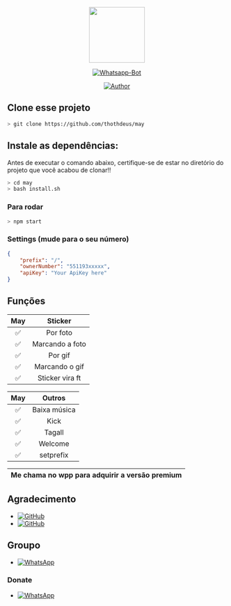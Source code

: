 <p align="center">
<img src="https://media.giphy.com/media/WiM5K1e9MtEic/giphy.gif" width="128" height="128"/>
</p>
<p align="center">
<a href="#"><img title="Whatsapp-Bot" src="https://img.shields.io/badge/Termux Whatsapp Bot-green?colorA=%23ff0000&colorB=%23017e40&style=for-the-badge"></a>
</p>
<p align="center">
<a href="https://github.com/thothdeus"><img title="Author" src="https://img.shields.io/badge/Author-thothdeus-blue.svg?style=for-the-badge&logo=github"></a>
</p>

## Clone esse projeto

```bash
> git clone https://github.com/thothdeus/may
```

## Instale as dependências:
Antes de executar o comando abaixo, certifique-se de estar no diretório do projeto que
você acabou de clonar!!

```bash
> cd may
> bash install.sh
```

### Para rodar
```bash
> npm start
```

### Settings (mude para o seu número)
```json
{
	"prefix": "/",
	"ownerNumber": "551193xxxxx",
	"apiKey": "Your ApiKey here"
}
```

## Funções

| May |                Sticker           |
| :-----------: | :--------------------------------: |
|       ✅       | Por foto        |
|       ✅       | Marcando a foto |
|       ✅       | Por gif         |
|       ✅       | Marcando o gif  |
|       ✅       | Sticker vira ft |

| May |                Outros         |
| :-----------: | :--------------------------------: |
|       ✅       | Baixa música      |
|       ✅       | Kick              |
|       ✅       | Tagall            |
|       ✅       | Welcome           |
|       ✅       | setprefix         |

| Me chama no wpp para adquirir a versão premium |
| :--------------------------------------------: |

## Agradecimento
* <a href="https://github.com/adiwajshing/Baileys"><img alt="GitHub" src="https://img.shields.io/badge/adiwajshing/Baileys%20-%23121011.svg?&style=for-the-badge&logo=github&logoColor=white"/></a>
*  <a href="https://github.com/MhankBarBar"><img alt="GitHub" src="https://img.shields.io/badge/MhankBarBar%20-%23121011.svg?&style=for-the-badge&logo=github&logoColor=white"/></a>

## Groupo
* <a href="https://chat.whatsapp.com/KLfjq8AK4Jz62Pqfz5sv0v"><img alt="WhatsApp" src="https://img.shields.io/badge/WhatsApp%20Group-25D366?style=for-the-badge&logo=whatsapp&logoColor=white"/></a>

### Donate
* <a href="wa.me/+5511930758170"><img alt="WhatsApp" src="https://img.shields.io/badge/WhatsApp-25D366?style=for-the-badge&logo=whatsapp&logoColor=white" /></a>

